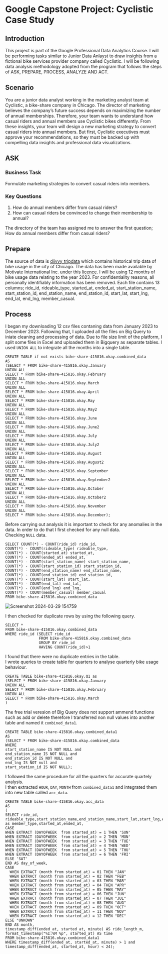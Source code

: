 # **Google Capstone Project: Cyclistic Case Study**
## Introduction
This project is part of the Google Professional Data Analytics Course. I will be performing tasks similar to Junior Data Anlayst to draw insights from a fictional bike services provider company called Cyclistic. I will be following data analysis methodology adopted from the program that follows the steps of ASK, PREPARE, PROCESS, ANALYZE AND ACT.
## Scenario
You are a junior data analyst working in the marketing analyst team at Cyclistic, a bike-share company in Chicago. The director of marketing believes the company’s future success depends on maximizing the number of annual memberships. Therefore, your team wants to understand how casual riders and annual members use Cyclistic bikes differently. From these insights, your team will design a new marketing strategy to convert casual riders into annual members. But first, Cyclistic executives must approve your recommendations, so they must be backed up with compelling data insights and professional data visualizations.  
## ASK  
### Business Task  
Formulate marketing strategies to convert casual riders into members.  
### Key Questions  
1. How do annual members differ from casual riders?
2. How can casual riders be convinced to change their membership to annual?

The directory of the team has assigned me to answer the first question; How do annual members differ from casual riders?  
## Prepare  
The source of data is [diivvy_tripdata](https://divvy-tripdata.s3.amazonaws.com/index.html) which contains historical trip data of bike usage in the city of Chicago. The data has been made available by Motivate International Inc. under this [licence](https://divvybikes.com/data-license-agreement). I will be using 12 months of bike usage data relating to the year 2023. For confidentiality reasons, all personally identifiably information has been removed. Each file contains 13 columns; ride_id, rideable_type, started_at, ended_at, start_station_name, start_station_id, end_station_name, end_station_id, start_lat, start_lng, end_lat, end_lng, member_casual.  

## Process  
I began my downloading 12 csv files contaning data from January 2023 to December 2023. Following that, I uploaded all the files on Big Query to iniate cleaning and processing of data. Due to file size limit of the platform, I split some files in Excel and uploaded them in Bigquery as separate tables. I used `UNION ALL` to integrate all the months into a single table.  
```
CREATE TABLE if not exists bike-share-415816.okay.combined_data
AS
(SELECT * FROM bike-share-415816.okay.January
UNION ALL
SELECT * FROM bike-share-415816.okay.February
UNION ALL 
SELECT * FROM bike-share-415816.okay.March
UNION ALL
SELECT * FROM bike-share-415816.okay.April
UNION ALL
SELECT * FROM bike-share-415816.okay.May
UNION ALL
SELECT * FROM bike-share-415816.okay.May2
UNION ALL
SELECT * FROM bike-share-415816.okay.June
UNION ALL
SELECT * FROM bike-share-415816.okay.June2
UNION ALL
SELECT * FROM bike-share-415816.okay.July
UNION ALL
SELECT * FROM bike-share-415816.okay.July2
UNION ALL
SELECT * FROM bike-share-415816.okay.August
UNION ALL
SELECT * FROM bike-share-415816.okay.August2
UNION ALL
SELECT * FROM bike-share-415816.okay.September
UNION ALL
SELECT * FROM bike-share-415816.okay.September2
UNION ALL
SELECT * FROM bike-share-415816.okay.October
UNION ALL
SELECT * FROM bike-share-415816.okay.October2
UNION ALL
SELECT * FROM bike-share-415816.okay.November
UNION ALL
SELECT * FROM bike-share-415816.okay.December);
```
Before carrying out analysis it is important to check for any anomalies in the data. In order to do that I first checked for any null data.  
Checking `NULL` data.  
```
SELECT COUNT(*) - COUNT(ride_id) ride_id,
COUNT(*) - COUNT(rideable_type) rideable_type,
COUNT(*) - COUNT(started_at) started_at,
COUNT(*) - COUNT(ended_at) ended_at,
COUNT(*) - COUNT(start_station_name) start_station_name,
COUNT(*) - COUNT(start_station_id) start_station_id,
COUNT(*) - COUNT(end_station_name) end_station_name,
COUNT(*) - COUNT(end_station_id) end_station_id,
COUNT(*) - COUNT(start_lat) start_lat,
COUNT(*) - COUNT(end_lat) end_lat,
COUNT(*) - COUNT(end_lng) end_lng,
COUNT(*) - COUNT(member_casual) member_casual
FROM bike-share-415816.okay.combined_data
```
![Screenshot 2024-03-29 154759](https://github.com/prabinprojects/photos/assets/163358902/f686d1ca-3dbb-4285-a012-7f33613ebfb5)  

I then checked for duplicate rows by using the following query.  
```
SELECT *
FROM bike-share-415816.okay.combined_data
WHERE ride_id (SELECT ride_id
               FROM bike-share-415816.okay.combined_data
               GROUP BY ride_id
               HAVING COUNT(ride_id)>1
```
I found that there were no duplicate entries in the table.  
I wrote queries to create table for quarters to analyse quarterly bike usage behaviour.  
```
CREATE TABLE bike-share-415816.okay.Q1 as
(SELECT * FROM bike-share-415816.okay.January
UNION ALL
SELECT * FROM bike-share-415816.okay.February
UNION ALL
SELECT * FROM bike-share-415816.okay.March
)
```  
The free trial veresion of Big Query does not support ammend functions such as add or delete therefore I transferred non null values into another table and named it `combined_data1`.
```
CREATE TABLE bike-share-415816.okay.combined_data1
AS
(SELECT * FROM bike-share-415816.okay.combined_data
WHERE 
start_station_name IS NOT NULL and
end_station_name IS NOT NULL and
end_station_id IS NOT NULL and
end_lng IS NOT null and
start_station_id IS NOT NULL);
```
I followed the same procedure for all the quarters for accurate quartely analysis.  
I then extracted `HOUR`, `DAY`, `MONTH` from `combined_data1` and integrated them into new table called `acc_data`.  
```
CREATE TABLE bike-share-415816.okay.acc_data
AS 
(
SELECT ride_id, rideable_type,start_station_name,end_station_name,start_lat,start_lng,end_lat,end_lng,member_casual as member_type,started_at,ended_at,
CASE
WHEN EXTRACT (DAYOFWEEK  from started_at) = 1 THEN 'SUN'
WHEN EXTRACT (DAYOFWEEK  from started_at) = 2 THEN 'MON'
WHEN EXTRACT (DAYOFWEEK  from started_at) = 3 THEN 'TUE'
WHEN EXTRACT (DAYOFWEEK  from started_at) = 4 THEN 'WED'
WHEN EXTRACT (DAYOFWEEK  from started_at) = 5 THEN 'THU'
WHEN EXTRACT (DAYOFWEEK  from started_at) = 6 THEN 'FRI'
ELSE 'SAT'
END AS day_of_week,
CASE
  WHEN EXTRACT (month from started_at) = 01 THEN "JAN"
  WHEN EXTRACT (month from started_at) = 02 THEN "FEB"
  WHEN EXTRACT (month from started_at) = 03 THEN "MAR"
  WHEN EXTRACT (month from started_at) = 04 THEN "APR"
  WHEN EXTRACT (month from started_at) = 05 THEN "MAY"
  WHEN EXTRACT (month from started_at) = 06 THEN "JUN"
  WHEN EXTRACT (month from started_at) = 07 THEN "JUL"
  WHEN EXTRACT (month from started_at) = 08 THEN "AUG"
  WHEN EXTRACT (month from started_at) = 09 THEN "OCT"
  WHEN EXTRACT (month from started_at) = 11 THEN "NOV"
  WHEN EXTRACT (month from started_at) = 12 THEN "DEC"
ELSE "UNKOWN"
END AS month,
timestamp_diff(ended_at, started_at, minute) AS ride_length_m,
format_timestamp("%I:%M %p", started_at) AS time
FROM bike-share-415816.okay.combined_data1
WHERE timestamp_diff(ended_at, started_at, minute) > 1 and timestamp_diff(ended_at, started_at, hour) < 24);
```





